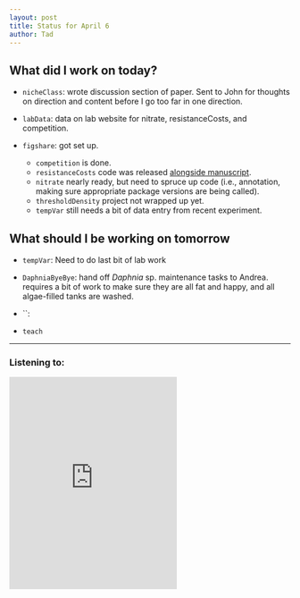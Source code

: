 ```yaml
---
layout: post
title: Status for April 6
author: Tad
---
```


## What did I work on today?

* `nicheClass`: wrote discussion section of paper. Sent to John for thoughts on direction and content before I go too far in one direction.

* `labData`: data on lab website for nitrate, resistanceCosts, and competition.

* `figshare`: got set up.
  * `competition` is done.
  * `resistanceCosts` code was released [alongside manuscript](http://datadryad.org/resource/doi:10.5061/dryad.20234).
  * `nitrate` nearly ready, but need to spruce up code (i.e., annotation, making sure appropriate package versions are being called).  
  * `thresholdDensity` project not wrapped up yet.
  * `tempVar` still needs a bit of data entry from recent experiment.





## What should I be working on tomorrow

* `tempVar`: Need to do last bit of lab work

* `DaphniaByeBye`: hand off _Daphnia_ sp. maintenance tasks to Andrea. requires a bit of work to make sure they are all fat and happy, and all algae-filled tanks are washed.

* ``:

* `teach`



---

### Listening to:
<iframe src="https://embed.spotify.com/?uri=spotify%3Atrack%3A6Vp2qXN2JBSEaxk6OHZCvz" width="300" height="380" frameborder="0" allowtransparency="true"></iframe>
 <i class='fa fa-code' style='color:pink'></i>
